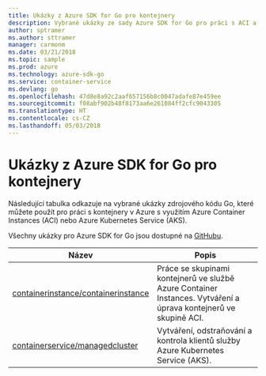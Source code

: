 ```yaml
---
title: Ukázky z Azure SDK for Go pro kontejnery
description: Vybrané ukázky ze sady Azure SDK for Go pro práci s ACI a AKS
author: sptramer
ms.author: sttramer
manager: carmonm
ms.date: 03/21/2018
ms.topic: sample
ms.prod: azure
ms.technology: azure-sdk-go
ms.service: container-service
ms.devlang: go
ms.openlocfilehash: 47d8e8a92c2aaf657156b8c0047adafe87e459ee
ms.sourcegitcommit: f08abf902b48f8173aa6e261084ff2cfc9043305
ms.translationtype: HT
ms.contentlocale: cs-CZ
ms.lasthandoff: 05/03/2018
---
```

# <a name="azure-sdk-for-go-samples-for-containers"></a>Ukázky z Azure SDK for Go pro kontejnery

Následující tabulka odkazuje na vybrané ukázky zdrojového kódu Go, které můžete použít pro práci s kontejnery v Azure s využitím Azure Container Instances (ACI) nebo Azure Kubernetes Service (AKS). 

Všechny ukázky pro Azure SDK for Go jsou dostupné na [GitHubu](https://github.com/Azure-Samples/azure-sdk-for-go-samples).

| Název | Popis |
|------|-------------|
| [containerinstance/containerinstance](https://github.com/Azure-Samples/azure-sdk-for-go-samples/blob/master/containerinstance/containerinstance.go) | Práce se skupinami kontejnerů ve službě Azure Container Instances. Vytváření a úprava kontejnerů ve skupině ACI. |
| [containerservice/managedcluster](https://github.com/Azure-Samples/azure-sdk-for-go-samples/blob/master/containerservice/managedcluster.go) | Vytváření, odstraňování a kontrola klientů služby Azure Kubernetes Service (AKS). |
